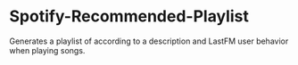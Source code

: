 # Spotify-Recommended-Playlist
Generates a playlist of according to a description and LastFM user behavior when playing songs.
